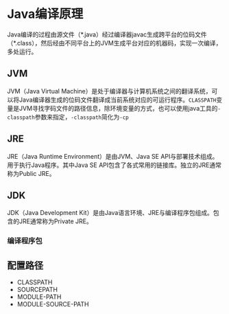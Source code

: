 # Java编译原理

[//]: # (__author__ = "Wenger Binning")

Java编译的过程由源文件（\*.java）经过编译器javac生成跨平台的位码文件（\*.class），然后经由不同平台上的JVM生成平台对应的机器码，实现一次编译，多处运行。

## JVM

JVM（Java Virtual Machine）是处于编译器与计算机系统之间的翻译系统，可以将Java编译器生成的位码文件翻译成当前系统对应的可运行程序。`CLASSPATH`变量是JVM寻找字码文件的路径信息，除环境变量的方式，也可以使用java工具的`-classpath`参数来指定，`-classpath`简化为`-cp`

## JRE

JRE（Java Runtime Environment）是由JVM、Java SE API与部署技术组成。用于执行Java程序。其中Java SE API包含了各式常用的链接库。独立的JRE通常称为Public JRE。

## JDK

JDK（Java Development Kit）是由Java语言环境、JRE与编译程序包组成。包含的JRE通常称为Private JRE。

### 编译程序包

## 配置路径

* CLASSPATH
* SOURCEPATH
* MODULE-PATH
* MODULE-SOURCE-PATH
